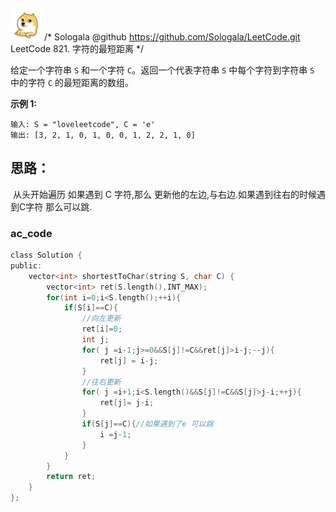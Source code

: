 ![](https://github.com/Sologala/SomeThings/blob/master/face.jpg?raw=true)
/*
    Sologala   @github    https://github.com/Sologala/LeetCode.git
    LeetCode   821. 字符的最短距离
*/

给定一个字符串 `S` 和一个字符 `C`。返回一个代表字符串 `S` 中每个字符到字符串 `S` 中的字符 `C` 的最短距离的数组。

**示例 1:**

```
输入: S = "loveleetcode", C = 'e'
输出: [3, 2, 1, 0, 1, 0, 0, 1, 2, 2, 1, 0]
```

## **思路：**

​	从头开始遍历 如果遇到 C 字符,那么 更新他的左边,与右边.如果遇到往右的时候遇到C字符 那么可以跳. 

### **ac_code**
```c
class Solution {
public:
    vector<int> shortestToChar(string S, char C) {
        vector<int> ret(S.length(),INT_MAX);
        for(int i=0;i<S.length();++i){
            if(S[i]==C){
                //向左更新
                ret[i]=0;
                int j;
                for( j =i-1;j>=0&&S[j]!=C&&ret[j]>i-j;--j){
                    ret[j] = i-j;
                }
                //往右更新
                for( j =i+1;i<S.length()&&S[j]!=C&&S[j]>j-i;++j){
                    ret[j]= j-i;
                }
                if(S[j]==C){//如果遇到了e 可以跳 
                    i =j-1;
                }
            }
        }
        return ret;
    }
};
```
